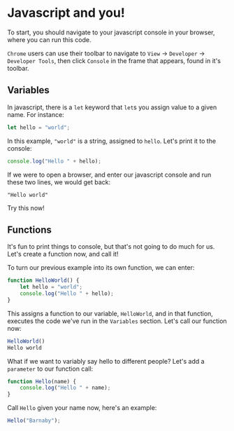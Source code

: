 # Javascript and you!

To start, you should navigate to your javascript console in your browser, where you can run this code. 

`Chrome` users can use their toolbar to navigate to `View` -> `Developer` -> `Developer Tools`, then click `Console` in the frame that appears, found in it's toolbar.

## Variables

In javascript, there is a `let` keyword that `let`s you assign value to a given name. For instance:

```javascript
let hello = "world";
```

In this example, `"world"` is a string, assigned to `hello`. Let's print it to the console:

```javascript
console.log("Hello " + hello);
```

If we were to open a browser, and enter our javascript console and run these two lines, we would get back:

```
"Hello world"
```

Try this now!

## Functions

It's fun to print things to console, but that's not going to do much for us. Let's create a function now, and call it!

To turn our previous example into its own function, we can enter:

```javascript
function HelloWorld() {
    let hello = "world";
    console.log("Hello " + hello);
}
```

This assigns a function to our variable, `HelloWorld`, and in that function, executes the code we've run in the `Variables` section. Let's call our function now:

```javascript
HelloWorld()
Hello world
```

What if we want to variably say hello to different people? Let's add a `parameter` to our function call:

```javascript
function Hello(name) {
    console.log("Hello " + name);
}
```

Call `Hello` given your name now, here's an example:

```javascript
Hello("Barnaby");
```
